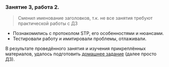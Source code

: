 ### Занятие 3, работа 2.
> Сменил именование  заголовков, т.к. не все занятия требуют практической работы с ДЗ

* Познакомились с протоколом STP, его особенностями и нюансами.
* Тестировали работу и имитировали проблемы, отлаживали.

В результате проведённого занятия и изучения прикреплённых материалов, удалось подготовить [домашнее задание](work_less3/) (далее просто ДЗ).